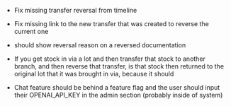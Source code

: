 - Fix missing transfer reversal from timeline 
- Fix missing link to the new transfer that was created to reverse the current one
- should show reversal reason on a reversed documentation
- If you get stock in via a lot and then transfer that stock to another branch, and then reverse that transfer, is that stock then returned to the original lot that it was brought in via, because it should 


- Chat feature should be behind a feature flag and the user should input their OPENAI_API_KEY in the admin section (probably inside of system)